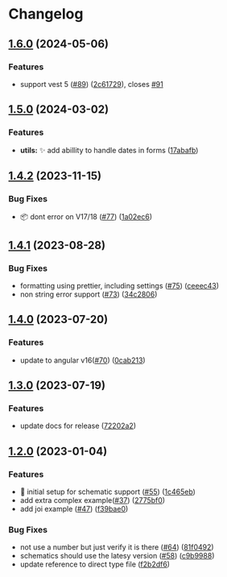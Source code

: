 # Changelog

## [1.6.0](https://github.com/validointi/validointi/compare/core-v1.5.0...core-v1.6.0) (2024-05-06)


### Features

* support vest 5 ([#89](https://github.com/validointi/validointi/issues/89)) ([2c61729](https://github.com/validointi/validointi/commit/2c61729fbdcdd47dec2e43342b145254790cc1dd)), closes [#91](https://github.com/validointi/validointi/issues/91)

## [1.5.0](https://github.com/validointi/validointi/compare/core-v1.4.2...core-v1.5.0) (2024-03-02)


### Features

* **utils:** :sparkles: add abillity to handle dates in forms ([17abafb](https://github.com/validointi/validointi/commit/17abafb770fc8781970cbacc86d5c01e192ee4a1))

## [1.4.2](https://github.com/validointi/validointi/compare/core-v1.4.1...core-v1.4.2) (2023-11-15)


### Bug Fixes

* :package: dont error on V17/18 ([#77](https://github.com/validointi/validointi/issues/77)) ([1a02ec6](https://github.com/validointi/validointi/commit/1a02ec688cf32c4edb0a672a3ef46a9d6f75a2cf))

## [1.4.1](https://github.com/validointi/validointi/compare/core-v1.4.0...core-v1.4.1) (2023-08-28)


### Bug Fixes

* formatting using prettier, including settings ([#75](https://github.com/validointi/validointi/issues/75)) ([ceeec43](https://github.com/validointi/validointi/commit/ceeec4314b3f738a32bc3355a7e58ef7a940e4da))
* non string error support ([#73](https://github.com/validointi/validointi/issues/73)) ([34c2806](https://github.com/validointi/validointi/commit/34c28064a10cdd1aeeed1a1552c61018a7a0c961))

## [1.4.0](https://github.com/validointi/validointi/compare/core-v1.3.0...core-v1.4.0) (2023-07-20)

### Features

- update to angular v16([#70](https://github.com/validointi/validointi/issues/70)) ([0cab213](https://github.com/validointi/validointi/commit/0cab213c4755bc8e2de489ee318b6bc3c98167b9))

## [1.3.0](https://github.com/validointi/validointi/compare/core-v1.2.0...core-v1.3.0) (2023-07-19)

### Features

- update docs for release ([72202a2](https://github.com/validointi/validointi/commit/72202a2d7402457335c9ea16db60564bd7fbe8f9))

## [1.2.0](https://github.com/validointi/validointi/compare/core-v1.1.0...core-v1.2.0) (2023-01-04)

### Features

- 🎸 initial setup for schematic support ([#55](https://github.com/validointi/validointi/issues/55)) ([1c465eb](https://github.com/validointi/validointi/commit/1c465eb49c23ef213907252f51ee95e1a2d0c3a8))
- add extra complex example([#37](https://github.com/validointi/validointi/issues/37)) ([2775bf0](https://github.com/validointi/validointi/commit/2775bf046cc692fac72f58c4c64d57b815c0d659))
- add joi example ([#47](https://github.com/validointi/validointi/issues/47)) ([f39bae0](https://github.com/validointi/validointi/commit/f39bae0f9fc1da47ef8780b420817e41d18eade1))

### Bug Fixes

- not use a number but just verify it is there ([#64](https://github.com/validointi/validointi/issues/64)) ([81f0492](https://github.com/validointi/validointi/commit/81f04923710db8a18f540852518c82e37971ae20))
- schematics should use the latesy version ([#58](https://github.com/validointi/validointi/issues/58)) ([c9b9988](https://github.com/validointi/validointi/commit/c9b9988f841ad1596210508d6e71491b33fdbe39))
- update reference to direct type file ([f2b2df6](https://github.com/validointi/validointi/commit/f2b2df65c49ed7bf1d3857e41c0b69dd8541e73c))
